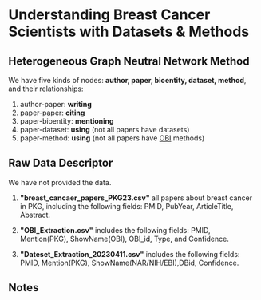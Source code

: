 # Understanding Breast Cancer Scientists with Datasets & Methods

## Heterogeneous Graph Neutral Network Method

We have five kinds of nodes: **author, paper, bioentity, dataset, method**, and their relationships:

1. author-paper: **writing**
2. paper-paper: **citing**
3. paper-bioentity: **mentioning**
4. paper-dataset: **using** (not all papers have datasets)
5. paper-method: **using** (not all papers have [OBI](https://obi-ontology.org/) methods)



## Raw Data Descriptor
We have not provided the data.

1. **"breast_cancaer_papers_PKG23.csv"** all papers about breast cancer in PKG, including the following fields: PMID, PubYear, ArticleTitle, Abstract.

2. **"OBI_Extraction.csv"** includes the following fields: PMID, Mention(PKG), ShowName(OBI), OBI_id, Type, and Confidence.

3. **"Dateset_Extraction_20230411.csv"** includes the following fields: PMID, Mention(PKG), ShowName(NAR/NIH/EBI),DBid, Confidence.

## Notes
